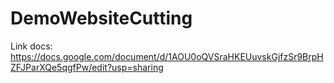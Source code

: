 # DemoWebsiteCutting

Link docs:  
<span style="font-size: 14px;">
https://docs.google.com/document/d/1AOU0oQVSraHKEUuvskGjfzSr9BrpHZFJParXQe5qgfPw/edit?usp=sharing
</span>
